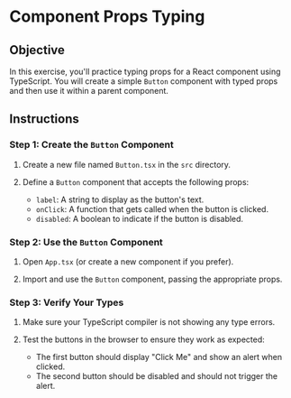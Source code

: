# Component Props Typing

## Objective

In this exercise, you'll practice typing props for a React component using TypeScript. You will create a simple `Button` component with typed props and then use it within a parent component.

## Instructions

### Step 1: Create the `Button` Component

1. Create a new file named `Button.tsx` in the `src` directory.

2. Define a `Button` component that accepts the following props:

   - `label`: A string to display as the button's text.
   - `onClick`: A function that gets called when the button is clicked.
   - `disabled`: A boolean to indicate if the button is disabled.

### Step 2: Use the `Button` Component

1. Open `App.tsx` (or create a new component if you prefer).

2. Import and use the `Button` component, passing the appropriate props.

### Step 3: Verify Your Types

1. Make sure your TypeScript compiler is not showing any type errors.

2. Test the buttons in the browser to ensure they work as expected:
   - The first button should display "Click Me" and show an alert when clicked.
   - The second button should be disabled and should not trigger the alert.
